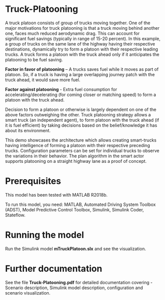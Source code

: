 # Truck-Platooning
A truck platoon consists of group of trucks moving together. One of the major motivations for truck platooning is that a truck moving behind another one, faces much reduced aerodynamic drag. This can account for significant fuel savings (typically in range of 15-20 percent). In this example, a group of trucks on the same lane of the highway having their respective destinations, dynamically try to form a platoon with their respective leading trucks. A truck forms a platoon with the truck ahead only if it anticipates the platooning to be fuel saving.

**Factor in favor of platooning** – A trucks saves fuel while it moves as part of platoon. So, if a truck is having a large overlapping journey patch with the truck ahead, it would save more fuel. 

**Factor against platooning** - Extra fuel consumption for accelerating/decelerating (for coming closer or matching speed) to form a platoon with the truck ahead.

Decision to form a platoon or otherwise is largely dependent on one of the above factors outweighing the other. 
Truck platooning strategy allows a smart truck (an independent agent), to form platoon with the truck ahead (if it is fuel efficient) by taking decisions based on the belief/knowledge it has about its environment.

This demo showcases the architecture which allows creating smart-trucks having intelligence of forming a platoon with their respective preceding trucks. Configuration parameters can be set for individual trucks to observe the variations in their behavior. The plan algorithm in the smart actor supports platooning on a straight highway lane as a proof of concept.

# Prerequisites
This model has been tested with MATLAB R2018b. 

To run this model, you need: MATLAB, Automated Driving System Toolbox (ADST), Model Predictive Control Toolbox, Simulink, Simulink Coder, Stateflow.

# Running the model
Run the Simulink model **mTruckPlatoon.slx** and see the visualization.

# Further documentation
See the file **Truck-Platooning.pdf** for detailed documentation covering - Scenario description, Simulink model description, configuration and scenario visualization.

